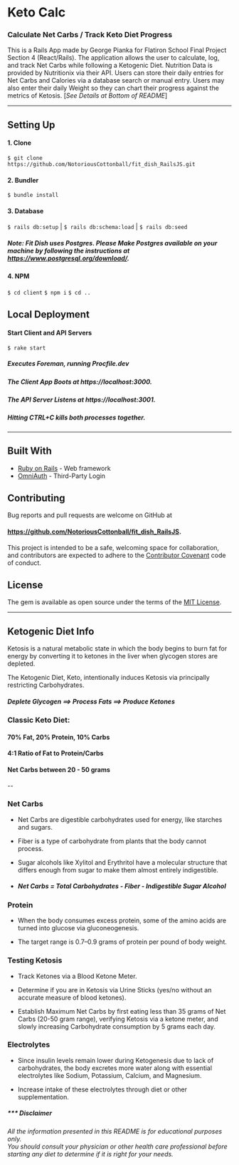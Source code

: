 # Keto Calc
### Calculate Net Carbs / Track Keto Diet Progress

This is a Rails App made by George Pianka for Flatiron School Final Project Section 4 (React/Rails). The application allows the user to calculate, log, and track Net Carbs while following a Ketogenic Diet. Nutrition Data is provided by Nutritionix via their API. Users can store their daily entries for Net Carbs and Calories via a database search or manual entry. Users may also enter their daily Weight so they can chart their progress against the metrics of Ketosis. [*See Details at Bottom of README*]

---

## Setting Up

#### 1. Clone
`$ git clone https://github.com/NotoriousCottonball/fit_dish_RailsJS.git`
#### 2. Bundler
`$ bundle install`
#### 3. Database
`$ rails db:setup` | `$ rails db:schema:load` | `$ rails db:seed`
##### *Note: Fit Dish uses Postgres. Please Make Postgres available on your machine by following the instructions at https://www.postgresql.org/download/.*
#### 4. NPM
`$ cd client`
`$ npm i`
`$ cd ..`


## Local Deployment

#### Start Client and API Servers
`$ rake start`
##### *Executes Foreman, running Procfile.dev*
##### *The Client App Boots at https://localhost:3000.*
##### *The API Server Listens at https://localhost:3001.*
##### *Hitting CTRL+C kills both processes together.*

---

## Built With

* [Ruby on Rails](http://rubyonrails.org) - Web framework
* [OmniAuth](https://github.com/omniauth/omniauth) - Third-Party Login

## Contributing

Bug reports and pull requests are welcome on GitHub at
#### https://github.com/NotoriousCottonball/fit_dish_RailsJS.
This project is intended to be a safe, welcoming space for collaboration, and contributors are expected to adhere to the [Contributor Covenant](contributor-covenant.org) code of conduct.

## License

The gem is available as open source under the terms of the [MIT License](http://opensource.org/licenses/MIT).

---

## Ketogenic Diet Info

Ketosis is a natural metabolic state in which the body begins to burn fat for energy by converting it to ketones in the liver when glycogen stores are depleted.

The Ketogenic Diet, Keto, intentionally induces Ketosis via principally restricting Carbohydrates.

##### Deplete Glycogen ==> Process Fats ==> Produce Ketones

### __Classic Keto Diet__:
#### 70% Fat, 20% Protein, 10% Carbs
#### 4:1 Ratio of Fat to Protein/Carbs
#### Net Carbs between 20 - 50 grams

--


### Net Carbs

- Net Carbs are digestible carbohydrates used for energy, like starches and sugars.

- Fiber is a type of carbohydrate from plants that the body cannot process.  

- Sugar alcohols like Xylitol and Erythritol have a molecular structure that differs enough from sugar to make them almost entirely indigestible.

- ##### Net Carbs = Total Carbohydrates - Fiber - Indigestible Sugar Alcohol

### Protein

- When the body consumes excess protein, some of the amino acids are turned into glucose via gluconeogenesis.

- The target range is 0.7–0.9 grams of protein per pound of body weight.

### Testing Ketosis
- Track Ketones via a Blood Ketone Meter.

- Determine if you are in Ketosis via Urine Sticks (yes/no without an accurate measure of blood ketones).

- Establish Maximum Net Carbs by first eating less than 35 grams of Net Carbs (20-50 gram range), verifying Ketosis via a ketone meter, and slowly increasing Carbohydrate consumption by 5 grams each day.

### Electrolytes
- Since insulin levels remain lower during Ketogenesis due to lack of carbohydrates, the body excretes more water along with essential electrolytes like Sodium, Potassium, Calcium, and Magnesium.

- Increase intake of these electrolytes through diet or other supplementation.

#####  *** Disclaimer
*All the information presented in this README is for educational purposes only.  
You should consult your physician or other health care professional before starting any diet to determine if it is right for your needs.*
